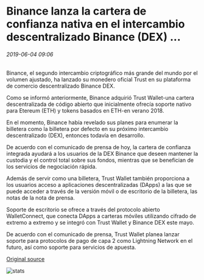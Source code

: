 # Binance lanza la cartera de confianza nativa en el intercambio descentralizado Binance (DEX) ...

###### 2019-06-04 09:06

Binance, el segundo intercambio criptográfico más grande del mundo por el volumen ajustado, ha lanzado su monedero oficial Trust en su plataforma de comercio descentralizado Binance DEX.

Como se informó anteriormente, Binance adquirió Trust Wallet-una cartera descentralizada de código abierto que inicialmente ofrecía soporte nativo para Etereum (ETH) y tokens basados en ETH-en verano 2018.

En el momento, Binance había revelado sus planes para enumerar la billetera como la billetera por defecto en su próximo intercambio descentralizado (DEX), entonces todavía en desarrollo.

De acuerdo con el comunicado de prensa de hoy, la cartera de confianza integrada ayudará a los usuarios de la DEX Binance que deseen mantener la custodia y el control total sobre sus fondos, mientras que se benefician de los servicios de negociación rápida.

Además de servir como una billetera, Trust Wallet también proporciona a los usuarios acceso a aplicaciones descentralizadas (DApps) a las que se puede acceder a través de la versión móvil o de escritorio de la billetera, las notas de la nota de prensa.

Soporte de escritorio se ofrece a través del protocolo abierto WalletConnect, que conecta DApps a carteras móviles utilizando cifrado de extremo a extremo y se integró con Trust Wallet y Binance DEX este mayo.

De acuerdo con el comunicado de prensa, Trust Wallet planea lanzar soporte para protocolos de pago de capa 2 como Lightning Network en el futuro, así como soporte para servicios de apuesta.

[Original source](https://cointelegraph.com/news/binance-launches-native-trust-wallet-on-binance-decentralized-exchange-dex)

![stats](https://c.statcounter.com/11760860/0/a89fa40b/1/ "stats")